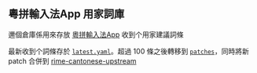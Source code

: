 ## 粵拼輸入法App 用家詞庫

邇個倉庫係用來存放 [粵拼輸入法App](https://github.com/yuetyam/jyutping) 收到个用家建議詞條

最新收到个詞條存於 [`latest.yaml`](latest.yaml)。超過 100 條之後轉移到 [`patches`](patches)，同時將新 patch 合併到 [rime-cantonese-upstream](https://github.com/CanCLID/rime-cantonese-upstream)
